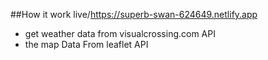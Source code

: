 ##How it work
live/https://superb-swan-624649.netlify.app
- get weather data from visualcrossing.com API
- the map Data From leaflet API
